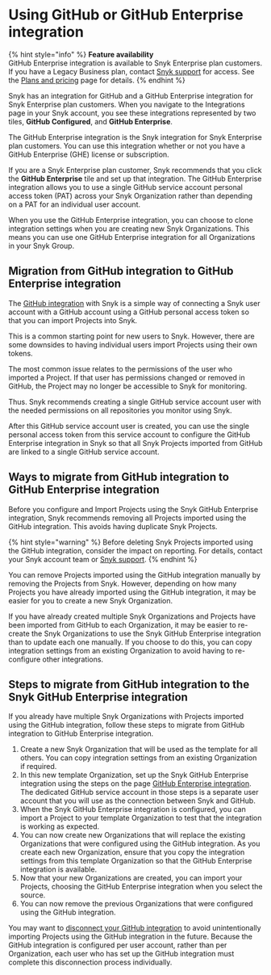 # Using GitHub or GitHub Enterprise integration

{% hint style="info" %}
**Feature availability**\
GitHub Enterprise integration is available to Snyk Enterprise plan customers. If you have a Legacy Business plan, contact [Snyk support](https://support.snyk.io/hc/en-us) for access. See the  [Plans and pricing](https://snyk.io/plans/) page for details.
{% endhint %}

Snyk has an integration for GitHub and a GitHub Enterprise integration for Snyk Enterprise plan customers. When you navigate to the Integrations page in your Snyk account, you see these integrations represented by two tiles, **GitHub Configured**, and **GitHub Enterprise**.

The GitHub Enterprise integration is the Snyk integration for Snyk Enterprise plan customers. You can use this integration whether or not you have a GitHub Enterprise (GHE) license or subscription.&#x20;

If you are a Snyk Enterprise plan customer, Snyk recommends that you click the **GitHub Enterprise** tile and set up that integration. The GitHub Enterprise integration allows you to use a single GitHub service account personal access token (PAT) across your Snyk Organization rather than depending on a PAT for an individual user account.

When you use the GitHub Enterprise integration, you can choose to clone integration settings when you are creating new Snyk Organizations. This means you can use one GitHub Enterprise integration for all Organizations in your Snyk Group.

## Migration from GitHub integration to GitHub Enterprise integration

The [GitHub integration](github-integration.md) with Snyk is a simple way of connecting a Snyk user account with a GitHub account using a GitHub personal access token so that you can import Projects into Snyk.

This is a common starting point for new users to Snyk. However, there are some downsides to having individual users import Projects using their own tokens.

The most common issue relates to the permissions of the user who imported a Project. If that user has permissions changed or removed in GitHub, the Project may no longer be accessible to Snyk for monitoring.

Thus. Snyk recommends creating a single GitHub service account user with the needed permissions on all repositories you monitor using Snyk.

After this GitHub service account user is created, you can use the single personal access token from this service account to configure the GitHub Enterprise integration in Snyk so that all Snyk Projects imported from GitHub are linked to a single GitHub service account.

## Ways to migrate from GitHub integration to GitHub Enterprise integration

Before you configure and Import Projects using the Snyk GitHub Enterprise integration, Snyk recommends removing all Projects imported using the GitHub integration. This avoids having duplicate Snyk Projects.

{% hint style="warning" %}
Before deleting Snyk Projects imported using the GitHub integration, consider the impact on reporting. For details, contact your Snyk account team or [Snyk support](https://support.snyk.io/hc/en-us).
{% endhint %}

You can remove Projects imported using the GitHub integration manually by removing the Projects from Snyk. However, depending on how many Projects you have already imported using the GitHub integration, it may be easier for you to create a new Snyk Organization.

If you have already created multiple Snyk Organizations and Projects have been imported from GitHub to each Organization, it may be easier to re-create the Snyk Organizations to use the Snyk GitHub Enterprise integration than to update each one manually. If you choose to do this, you can copy integration settings from an existing Organization to avoid having to re-configure other integrations.

## Steps to migrate from GitHub integration to the Snyk GitHub Enterprise integration

If you already have multiple Snyk Organizations with Projects imported using the GitHub integration, follow these steps to migrate from GitHub integration to GitHub Enterprise integration.

1. Create a new Snyk Organization that will be used as the template for all others. You can copy integration settings from an existing Organization if required.
2. In this new template Organization, set up the Snyk GitHub Enterprise integration using the steps on the page [GitHub Enterprise integration](github-enterprise-integration.md#how-to-set-up-a-github-enterprise-integration). The dedicated GitHub service account in those steps is a separate user account that you will use as the connection between Snyk and GitHub.
3. When the Snyk GitHub Enterprise integration is configured, you can import a Project to your template Organization to test that the integration is working as expected.
4. You can now create new Organizations that will replace the existing Organizations that were configured using the GitHub integration. As you create each new Organization, ensure that you copy the integration settings from this template Organization so that the GitHub Enterprise integration is available.
5. Now that your new Organizations are created, you can import your Projects, choosing the GitHub Enterprise integration when you select the source.
6. You can now remove the previous Organizations that were configured using the GitHub integration.

You may want to [disconnect your GitHub integration](github-integration.md#disconnecting-the-github-integration) to avoid unintentionally importing Projects using the GitHub integration in the future. Because the GitHub integration is configured per user account, rather than per Organization, each user who has set up the GitHub integration must complete this disconnection process individually.
